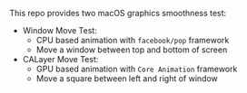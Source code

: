 This repo provides two macOS graphics smoothness test:

- Window Move Test: 
  - CPU based animation with `facebook/pop` framework
  - Move a window between top and bottom of screen
- CALayer Move Test:
  - GPU based animation with `Core Animation` framework
  - Move a square between left and right of window
